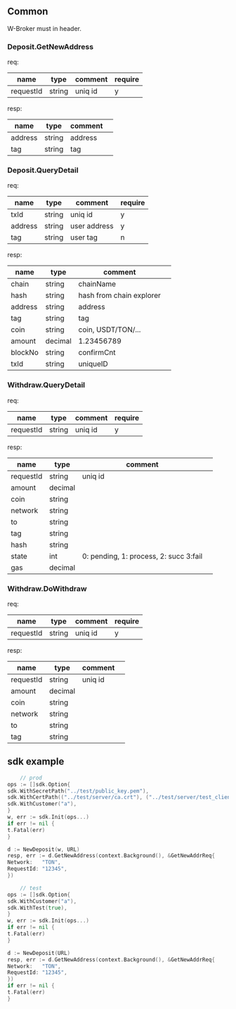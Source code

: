 ## Common

W-Broker must in header.


### Deposit.GetNewAddress

req:

| name    | type   | comment      | require |
|---------|--------|--------------|---------|
|requestId|string|uniq id|y|

resp:

| name    | type   | comment      |  |
|---------|--------|--------------|---------|
|address|string|address|
|tag|string|tag|


### Deposit.QueryDetail
req:

| name    | type   | comment      | require |
|---------|--------|--------------|---------|
| txId    | string | uniq id      | y       |
| address | string | user address | y       |
| tag     | string | user tag     | n       |

resp:

|name|type| comment                  ||
|---|---|--------------------------|---|
|chain|string| chainName                ||
|hash|string| hash from chain explorer ||
|address|string| address                  ||
|tag|string| tag                      ||
|coin|string| coin, USDT/TON/...       ||
|amount|decimal| 1.23456789               ||
|blockNo|string| confirmCnt               ||
|txId|string| uniqueID                 ||

### Withdraw.QueryDetail

req:

| name    | type   | comment      | require |
|---------|--------|--------------|---------|
|requestId|string|uniq id|y|

resp:

|name| type    | comment                                ||
|---|---------|----------------------------------------|---|
|requestId| string  | uniq id                                |
|amount| decimal |                                        |
|coin| string  |                                        |
|network| string  |                                        |
|to| string  |                                        |
|tag| string  |                                        |
|hash| string  |                                        |
|state| int     | 0: pending, 1: process, 2: succ 3:fail |
|gas| decimal |                                        |

### Withdraw.DoWithdraw

req:

| name    | type   | comment      | require |
|---------|--------|--------------|---------|
|requestId|string|uniq id|y|

resp:

| name      | type    | comment ||
|-----------|---------|---------|---|
| requestId | string  | uniq id |
 | amount    | decimal |         |
 | coin      | string  |         |
 | network   | string  |         |
 | to        | string  |         |
 | tag       | string  |         |




## sdk example

```go
    // prod
ops := []sdk.Option{
sdk.WithSecretPath("../test/public_key.pem"),
sdk.WithCertPath(("../test/server/ca.crt"), ("../test/server/test_client.crt"), ("../test/server/test_client.key")),
sdk.WithCustomer("a"),
}
w, err := sdk.Init(ops...)
if err != nil {
t.Fatal(err)
}

d := NewDeposit(w, URL)
resp, err := d.GetNewAddress(context.Background(), &GetNewAddrReq{
Network:   "TON",
RequestId: "12345",
})

```

```go
    // test
ops := []sdk.Option{
sdk.WithCustomer("a"),
sdk.WithTest(true),
}
w, err := sdk.Init(ops...)
if err != nil {
t.Fatal(err)
}

d := NewDeposit(URL)
resp, err := d.GetNewAddress(context.Background(), &GetNewAddrReq{
Network:   "TON",
RequestId: "12345",
})
if err != nil {
t.Fatal(err)
}
```

